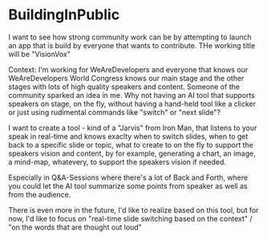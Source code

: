 # BuildingInPublic
I want to see how strong community work can be by attempting to launch an app that is build by everyone that wants to contribute. 
THe working title will be "VisionVox"

Context: I'm working for WeAreDevelopers and everyone that knows our WeAreDevelopers World Congress knows our main stage and the other stages with lots of high quality speakers and content.
Someone of the community sparked an idea in me. Why not having an AI tool that supports speakers on stage, on the fly, without having a hand-held tool like a clicker or just using rudimental 
commands like "switch" or "next slide"?

I want to create a tool - kind of a "Jarvis" from Iron Man, that listens to your speak in real-time and knows exaclty when to switch slides, when to get back to a specific slide or topic,
what to create to on the fly to support the speakers vision and content, by for example, generating a chart, an image, a mind-map, whatevery, to support the speakers vision if needed. 

Especially in Q&A-Sessions where there's a lot of Back and Forth, where you could let the AI tool summarize some points from speaker as well as from the audience. 

There is even more in the future, I'd like to realize based on this tool, 
but for now, I'd like to focus on "real-time slide switching based on the context" / "on the words that are thought out loud"

